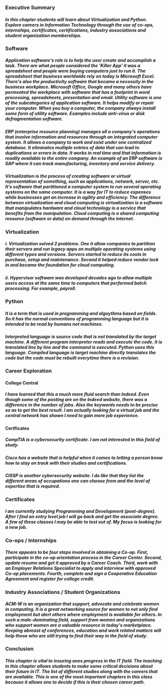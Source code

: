 ### Executive Summary

##### In this chapter students will learn about Virtualization and Python. Explore careers in Information Technology through the use of co-ops, internships, certificates, certifications, industry associations and student organization memberships.

### Software

##### Application software's role is to help the user create and accomplish a task. There are what people considered the 'Killer App' it was a spreadsheet and people were buying computers just to run it. The spreadsheet that business worldwide rely on today is Microsoft Excel. There's also the productivity software that became a necessity in the business workplace. Microsoft Office, Google and many others have permeated the workplace with software that has a footprint in word processing, spreadsheets, presentation and email. Utility software is one of the subcategories of application software. It helps modify or repair your computer. When you buy a computer, the company always install some form of utility software. Examples include anti-virus or disk defragmentation software.

##### ERP (enterprise resource planning) manages all a company's operations that involve information and resources through an integrated computer system. It allows a company to work and exist under one centralized database. It eliminates multiple entries of data that can lead to duplications or errors in data. It works in real time and that information is readily available to the entire company. An example of an ERP software is SAP where it can track manufacturing, inventory and service delivery.

##### Virtualization is the process of creating software or virtual representation of something, such as applications, network, server, etc. It's software that partitioned a computer system to run several operating systems on the same computer. It is a way for IT to reduce expenses while businesses get an increase in agility and efficiency. The difference between virtualization and cloud computing is virtualization is a software that manipulates hardware and cloud technology is a service that benefits from the manipulation. Cloud computing is a shared computing resource (software or data) on demand through the internet.

### Virtualization

##### i. Virtualization solved 2 problems. One it allow companies to partition their servers and run legacy apps on multiple operating systems using different types and versions. Servers started to reduce its costs in purchase, setup and maintenance. Second it helped reduce vendor lock in and became the foundation for cloud computing.

##### ii. Hypervisor software was developed decades ago to allow multiple users access at the same time to computers that performed batch processing. For example, payroll.

### Python

##### It is a term that is used in programming and algoythms based on fields. So it has the normal conventions of programming language but it is intended to be read by humans not machines.

##### Interpreted language is source code that is not translated by the target machine. A different program interpreter reads and execute the code. It is translated line by line and the command is executed. Python uses this language. Compiled language is target machine directly translates the code but the code must be rebuilt everytime there is a revision.

### Career Exploration

#### College Central

##### I have learned that this a much more fluid search than Indeed. Even though some of the posting are on the Indeed website, there was a difference in the number of jobs. Also the keywords needs to be precise so as to get the best result. I am actually looking for a virtual job and the central network has shown I need to gain more job experience.

#### Certficates

##### CompTIA is a cybersecurity certificate. I am not interested in this field of study.

##### Cisco has a website that is helpful when it comes to letting a person know how to stay on track with their studies and certifications. 

##### CISSP is another cybersecurity website. I do like that they list the different areas of occupations one can choose from and the level of expertise that is required.

### Certificates

##### I am currently studying Programming and Development (post-degree). After I find an entry level job I will go back and get the associate degree. A few of these classes I may be able to test out of. My focus is looking for a new job.

### Co-ops / Internships

##### There appears to be four steps involved in obtaining a Co-op. First, participate in the co-op orientation process in the Career Center. Second, update resume and get it approved by a Career Coach. Third, work with an Employer Relations Specialist to apply and interview with approved Co-op placements. Fourth, complete and sign a Cooperative Education Agreement and register for college credit.

### Industry Associations / Student Organizations

##### ACM-W is an organization that support, advocate and celebrate women in computing. It is a great networking source for women to not only find employment but alert others where employment is available for others. In such a male-dominating field, support from women and organizations who support women are a valuable resource in today's marketplace. Keeping abreast of conferences, education and work related matters will help those who are still trying to find their way in the field of study.

### Conclusion

##### This chapter is vital to insuring ones progress in the IT field. The teaching in this chapter allows students to make some critical decisions about their future in IT. The list of different studies along with the careers that are available. This is one of the most important chapters in this class because it allows one to decide if this is their chosen career path.
